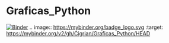 # Graficas_Python
[![Binder](https://mybinder.org/badge_logo.svg)](https://mybinder.org/v2/gh/Cigrian/Graficas_Python/HEAD)
.. image:: https://mybinder.org/badge_logo.svg
 :target: https://mybinder.org/v2/gh/Cigrian/Graficas_Python/HEAD
